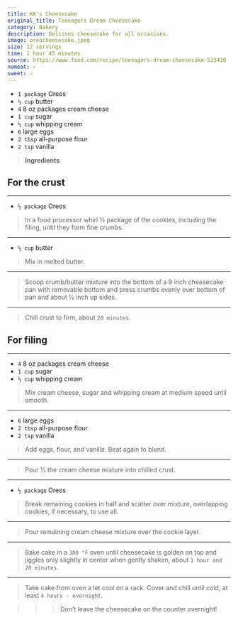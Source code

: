 ```yaml
---
title: KK's Cheesecake
original_title: Teenagers Dream Cheesecake
category: Bakery
description: Delicous cheesecake for all occasions.
image: oreocheesecake.jpeg
size: 12 servings
time: 1 hour 45 minutes
source: https://www.food.com/recipe/teenagers-dream-cheesecake-523410
nomeat: ✓ 
sweet: ✓
---
```


* `1 package` Oreos
* `⅓ cup` butter
* `4` 8 oz packages cream cheese
* `1 cup` sugar
* `⅓ cup` whipping cream
* `6` large eggs
* `2 tbsp` all-purpose flour
* `2 tsp` vanilla

> **Ingredients**

## For the crust

---

* `½ package` Oreos

> In a food processor whirl ½ package of the cookies, including the filing, until they form fine crumbs.

---

* `⅓ cup` butter

> Mix in melted butter.

---

> Scoop crumb/butter mixture into the bottom of a 9 inch cheesecake pan with removable bottom and press crumbs evenly over bottom of pan and about ½ inch up sides.

---

> Chill crust to firm, about `20 minutes`.

## For filing

---

* `4` 8 oz packages cream cheese
* `1 cup` sugar
* `⅓ cup` whipping cream

> Mix cream cheese, sugar and whipping cream at medium speed until smooth.

---

* `6` large eggs
* `2 tbsp` all-purpose flour
* `2 tsp` vanilla

> Add eggs, flour, and vanilla. Beat again to blend.

---

> Pour ½ the cream cheese mixture into chilled crust.

---

* `½ package` Oreos

> Break remaining cookies in half and scatter over mixture, overlapping cookies, if necessary, to use all.

---

> Pour remaining cream cheese mixture over the cookie layer.

---

> Bake cake in a `300 °F` oven until cheesecake is golden on top and jiggles only slightly in center when gently shaken, about `1 hour and 20 minutes`.

---

> Take cake from oven a let cool on a rack. Cover and chill until cold, at least `4 hours - overnight`.

>>> Don't leave the cheesecake on the counter overnight!




